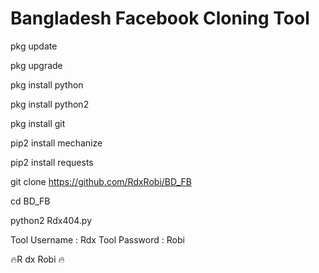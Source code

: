 # Bangladesh Facebook Cloning Tool

pkg update

pkg upgrade

pkg install python

pkg install python2

pkg install git

pip2 install mechanize

pip2 install requests

git clone https://github.com/RdxRobi/BD_FB

cd BD_FB

python2 Rdx404.py


Tool Username : Rdx
Tool Password : Robi


🔥R dx Robi 🔥

